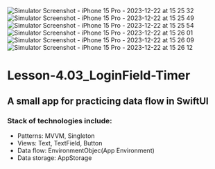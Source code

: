 ![Simulator Screenshot - iPhone 15 Pro - 2023-12-22 at 15 25 32](https://github.com/yur4kur/Lesson-4.03_LoginField-Timer/assets/105720427/4904e57d-7246-49c4-a984-51542089f3de)
![Simulator Screenshot - iPhone 15 Pro - 2023-12-22 at 15 25 49](https://github.com/yur4kur/Lesson-4.03_LoginField-Timer/assets/105720427/5f55559c-457d-4ced-90b4-ef5d1af420f2)
![Simulator Screenshot - iPhone 15 Pro - 2023-12-22 at 15 25 54](https://github.com/yur4kur/Lesson-4.03_LoginField-Timer/assets/105720427/894f4a60-9329-4e69-a09e-9a0eec2e63fe)
![Simulator Screenshot - iPhone 15 Pro - 2023-12-22 at 15 26 01](https://github.com/yur4kur/Lesson-4.03_LoginField-Timer/assets/105720427/864cfe58-6a00-4093-8bbf-40adb4bd721c)
![Simulator Screenshot - iPhone 15 Pro - 2023-12-22 at 15 26 09](https://github.com/yur4kur/Lesson-4.03_LoginField-Timer/assets/105720427/b797065e-ea49-47fa-90b4-d2038d625807)
![Simulator Screenshot - iPhone 15 Pro - 2023-12-22 at 15 26 12](https://github.com/yur4kur/Lesson-4.03_LoginField-Timer/assets/105720427/31e45545-94ba-4e71-b9ac-224ca0605022)

# Lesson-4.03_LoginField-Timer
## A small app for practicing data flow in SwiftUI

### Stack of technologies include:
- Patterns: MVVM, Singleton
- Views: Text, TextField, Button
- Data flow: EnvironmentObjec(App Environment)
- Data storage: AppStorage
